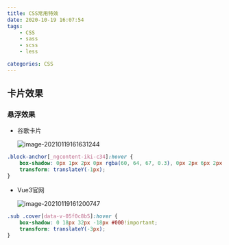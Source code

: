 ```yaml
---
title: CSS常用特效
date: 2020-10-19 16:07:54
tags:
	- CSS
	- sass
	- scss
	- less

categories: CSS
---
```


## 卡片效果

### 悬浮效果

- 谷歌卡片

  ![image-20210119161631244](https://bitbw.top/public/img/my_gallery/image-20210119161631244.png)

```css
.block-anchor[_ngcontent-iki-c34]:hover {
    box-shadow: 0px 1px 2px 0px rgba(60, 64, 67, 0.3), 0px 2px 6px 2px rgba(60, 64, 67, 0.15);
    transform: translateY(-1px);
}
```

- Vue3官网

  ![image-20210119161200747](https://raw.githubusercontent.com/zhangbowen-github/my-gallery/main/img/image-20210119161200747.png)

```css
.sub .cover[data-v-05f0c8b5]:hover {
    box-shadow: 0 18px 32px -18px #000!important;
    transform: translateY(-3px);
}
```

